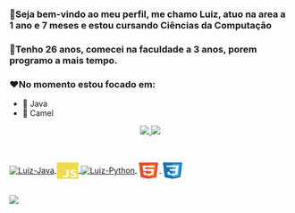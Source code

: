 ### 🔭Seja bem-vindo ao meu perfil, me chamo Luiz, atuo na area a 1 ano e 7 meses e estou cursando Ciências da Computação
### 🐲Tenho 26 anos, comecei na faculdade a 3 anos, porem programo a mais tempo.
### ❤️No momento estou focado em:

- 📒 Java
- 📘 Camel

<div align="center">
  <a href="https://github.com/LuizDanHp">
  <img height="180em" src="https://github-readme-stats.vercel.app/api?username=LuizDanHp&show_icons=true&theme=dark&include_all_commits=true&count_private=true"/>
  <img height="180em" src="https://github-readme-stats.vercel.app/api/top-langs/?username=LuizDanHp&layout=compact&langs_count=7&theme=dark"/>
</div>
  
  ##

<div style="display: inline_block"><br>
  <img align="center" alt="Luiz-Java" height="30" width="40" src="https://cdn.jsdelivr.net/gh/devicons/devicon/icons/java/java-plain.svg">
  <img align="center" alt="Luiz-Js" height="30" width="40" src="https://raw.githubusercontent.com/devicons/devicon/master/icons/javascript/javascript-plain.svg">
  <img align="center" alt="Luiz-Python" height="30" width="40" src="https://cdn.jsdelivr.net/gh/devicons/devicon/icons/python/python-original.svg" />
  <img align="center" alt="Luiz-HTML" height="30" width="40" src="https://raw.githubusercontent.com/devicons/devicon/master/icons/html5/html5-original.svg">
  <img align="center" alt="Luiz-CSS" height="30" width="40" src="https://raw.githubusercontent.com/devicons/devicon/master/icons/css3/css3-original.svg">
</div>

  ##
<div> 
  <a href="https://www.linkedin.com/in/luiz-danilo-honório-pires-295a6814a/" target="_blank"><img src="https://img.shields.io/badge/-LinkedIn-%230077B5?style=for-the-badge&logo=linkedin&logoColor=white" target="_blank"></a>
</div>

